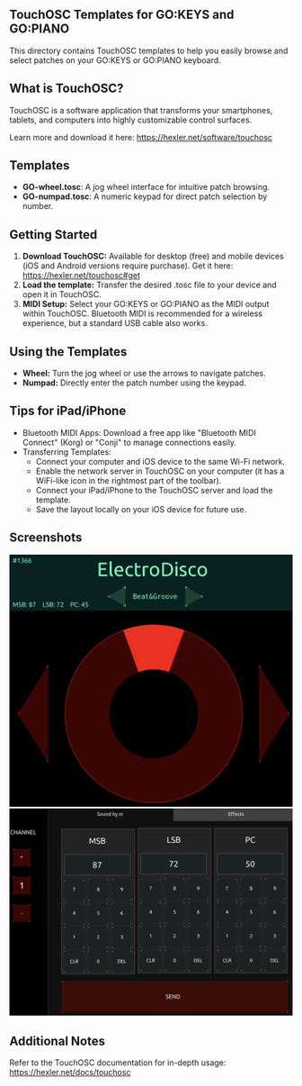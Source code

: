 ## TouchOSC Templates for GO:KEYS and GO:PIANO

This directory contains TouchOSC templates to help you easily browse and select patches on your GO:KEYS or GO:PIANO keyboard.

## What is TouchOSC?

TouchOSC is a software application that transforms your smartphones, tablets, and computers into highly customizable control surfaces.

Learn more and download it here: https://hexler.net/software/touchosc

## Templates

- **GO-wheel.tosc**: A jog wheel interface for intuitive patch browsing.
- **GO-numpad.tosc**: A numeric keypad for direct patch selection by number.

## Getting Started

1. **Download TouchOSC:** Available for desktop (free) and mobile devices (iOS and Android versions require purchase).  Get it here: https://hexler.net/touchosc#get
2. **Load the template:** Transfer the desired .tosc file to your device and open it in TouchOSC.
3. **MIDI Setup:** Select your GO:KEYS or GO:PIANO as the MIDI output within TouchOSC. Bluetooth MIDI is recommended for a wireless experience, but a standard USB cable also works.

## Using the Templates

- **Wheel:** Turn the jog wheel or use the arrows to navigate patches.
- **Numpad:** Directly enter the patch number using the keypad.

## Tips for iPad/iPhone

- Bluetooth MIDI Apps: Download a free app like "Bluetooth MIDI Connect" (Korg) or "Conji" to manage connections easily.
- Transferring Templates:
    - Connect your computer and iOS device to the same Wi-Fi network.
    - Enable the network server in TouchOSC on your computer (it has a WiFi-like icon in the rightmost part of the toolbar).
    - Connect your iPad/iPhone to the TouchOSC server and load the template.
    - Save the layout locally on your iOS device for future use.
    
## Screenshots

![wheel](./wheel.png)
![numpad](./numpad.png)

## Additional Notes

Refer to the TouchOSC documentation for in-depth usage: https://hexler.net/docs/touchosc

